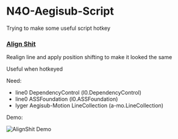 # N4O-Aegisub-Script
Trying to make some useful script hotkey

### [Align Shit](nao.AlignShit.lua)
Realign line and apply position shifting to make it looked the same

Useful when hotkeyed

Need:
- line0 DependencyControl (l0.DependencyControl)
- line0 ASSFoundation (l0.ASSFoundation)
- lyger Aegisub-Motion LineCollection (a-mo.LineCollection)

Demo:

![AlignShit Demo](https://puu.sh/CRZTG/39a73455cb.gif)